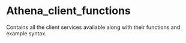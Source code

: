 # Athena_client_functions
Contains all the client services available along with their functions and example syntax.
